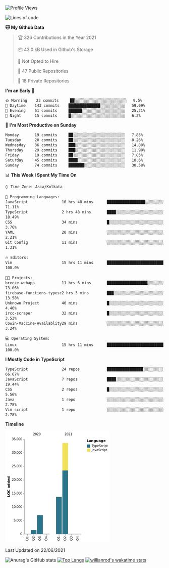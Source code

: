 <!--START_SECTION:waka-->
![Profile Views](http://img.shields.io/badge/Profile%20Views-0-blue)

![Lines of code](https://img.shields.io/badge/From%20Hello%20World%20I%27ve%20Written-55684%20lines%20of%20code-blue)

**🐱 My Github Data** 

> 🏆 326 Contributions in the Year 2021
 > 
> 📦 43.0 kB Used in Github's Storage 
 > 
> 🚫 Not Opted to Hire
 > 
> 📜 47 Public Repositories 
 > 
> 🔑 18 Private Repositories  
 > 
**I'm an Early 🐤** 

```text
🌞 Morning    23 commits     ██░░░░░░░░░░░░░░░░░░░░░░░   9.5% 
🌆 Daytime    143 commits    ██████████████░░░░░░░░░░░   59.09% 
🌃 Evening    61 commits     ██████░░░░░░░░░░░░░░░░░░░   25.21% 
🌙 Night      15 commits     █░░░░░░░░░░░░░░░░░░░░░░░░   6.2%

```
📅 **I'm Most Productive on Sunday** 

```text
Monday       19 commits     ██░░░░░░░░░░░░░░░░░░░░░░░   7.85% 
Tuesday      20 commits     ██░░░░░░░░░░░░░░░░░░░░░░░   8.26% 
Wednesday    36 commits     ███░░░░░░░░░░░░░░░░░░░░░░   14.88% 
Thursday     29 commits     ███░░░░░░░░░░░░░░░░░░░░░░   11.98% 
Friday       19 commits     ██░░░░░░░░░░░░░░░░░░░░░░░   7.85% 
Saturday     45 commits     ████░░░░░░░░░░░░░░░░░░░░░   18.6% 
Sunday       74 commits     ███████░░░░░░░░░░░░░░░░░░   30.58%

```


📊 **This Week I Spent My Time On** 

```text
⌚︎ Time Zone: Asia/Kolkata

💬 Programming Languages: 
JavaScript               10 hrs 48 mins      █████████████████░░░░░░░░   71.11% 
TypeScript               2 hrs 48 mins       ████░░░░░░░░░░░░░░░░░░░░░   18.49% 
CSS                      34 mins             █░░░░░░░░░░░░░░░░░░░░░░░░   3.76% 
YAML                     20 mins             ░░░░░░░░░░░░░░░░░░░░░░░░░   2.21% 
Git Config               11 mins             ░░░░░░░░░░░░░░░░░░░░░░░░░   1.31%

🔥 Editors: 
Vim                      15 hrs 11 mins      █████████████████████████   100.0%

🐱‍💻 Projects: 
breeze-webapp            11 hrs 6 mins       ██████████████████░░░░░░░   73.06% 
firebase-functions-typesc2 hrs 3 mins        ███░░░░░░░░░░░░░░░░░░░░░░   13.58% 
Unknown Project          40 mins             █░░░░░░░░░░░░░░░░░░░░░░░░   4.46% 
ircc-scraper             32 mins             █░░░░░░░░░░░░░░░░░░░░░░░░   3.53% 
Cowin-Vaccine-Availablity29 mins             ░░░░░░░░░░░░░░░░░░░░░░░░░   3.24%

💻 Operating System: 
Linux                    15 hrs 11 mins      █████████████████████████   100.0%

```

**I Mostly Code in TypeScript** 

```text
TypeScript               24 repos            ████████████████░░░░░░░░░   66.67% 
JavaScript               7 repos             ████░░░░░░░░░░░░░░░░░░░░░   19.44% 
CSS                      2 repos             █░░░░░░░░░░░░░░░░░░░░░░░░   5.56% 
Java                     1 repo              ░░░░░░░░░░░░░░░░░░░░░░░░░   2.78% 
Vim script               1 repo              ░░░░░░░░░░░░░░░░░░░░░░░░░   2.78%

```


**Timeline**

![Chart not found](https://raw.githubusercontent.com/wise-introvert/wise-introvert/master/charts/bar_graph.png) 


 Last Updated on 22/06/2021
<!--END_SECTION:waka-->
![Anurag's GitHub stats](https://github-readme-stats.vercel.app/api?username=wise-introvert&count_private=true&show_icons=true)
[![Top Langs](https://github-readme-stats.vercel.app/api/top-langs/?username=wise-introvert&langs_count=10)](https://github.com/anuraghazra/github-readme-stats)
[![willianrod's wakatime stats](https://github-readme-stats.vercel.app/api/wakatime?username=wiseintrovert)](https://github.com/anuraghazra/github-readme-stats)
